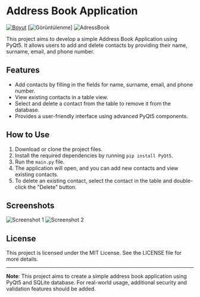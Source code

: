 # Address Book Application
[![Boyut](https://img.shields.io/github/repo-size/keyiflerolsun/BTKSorgu?logo=git&logoColor=white&label=Boyut)](#)
[![Görüntülenme](https://hits.seeyoufarm.com/api/count/incr/badge.svg?url=https://github.com/keyiflerolsun/BTKSorgu&title=Görüntülenme)]
![AdressBook](https://i.hizliresim.com/8oawe2y.jpg)

This project aims to develop a simple Address Book Application using PyQt5. It allows users to add and delete contacts by providing their name, surname, email, and phone number.

## Features

- Add contacts by filling in the fields for name, surname, email, and phone number.
- View existing contacts in a table view.
- Select and delete a contact from the table to remove it from the database.
- Provides a user-friendly interface using advanced PyQt5 components.

## How to Use

1. Download or clone the project files.
2. Install the required dependencies by running `pip install PyQt5`.
3. Run the `main.py` file.
4. The application will open, and you can add new contacts and view existing contacts.
5. To delete an existing contact, select the contact in the table and double-click the "Delete" button.

## Screenshots

![Screenshot 1](https://i.hizliresim.com/cwq93kv.jpg)
![Screenshot 2](https://i.hizliresim.com/1x3k2uu.jpg)

## License

This project is licensed under the MIT License. See the LICENSE file for more details.

---

**Note**: This project aims to create a simple address book application using PyQt5 and SQLite database. For real-world usage, additional security and validation features should be added.
